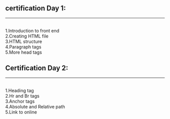 <html>
  <h2>
  certification Day 1:
    </h2>
  <hr/>
  <br>
         1.Introduction to front end
  <br />
         2.Creating HTML file
  <br />
         3.HTML structure
  <br />
         4.Paragraph tags
  <br />
         5.More head tags
  <br />
 </html>

<html>
  <h2>
    Certification Day 2:
    </h2>
    <hr/>
  <br/>
          1.Heading tag
  <br />
          2.Hr and Br tags
  <br />
          3.Anchor tags
  <br />
          4.Absolute and Relative path
  <br />
          5.Link to online
  <br />
  </html>
